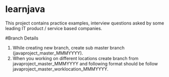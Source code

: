 # learnjava
This project contains practice examples, interview questions asked by some leading IT product / service based companies.

#Branch Details
1. While creating new branch, create sub master branch (javaproject_master_MMMYYYY).
2. When you working on different locations create branch from javaproject_master_MMMYYYY and following format should be follow javaproject_master_worklocation_MMMYYYY.

